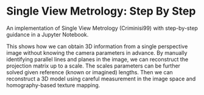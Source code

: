 # Single View Metrology: Step By Step
An implementation of Single View Metrology (Criminisi99) with step-by-step guidance in a Jupyter Notebook.

This shows how we can obtain 3D information from a single perspective image without knowing the camera parameters in advance. 
By manually identifying parallel lines and planes in the image, we can reconstruct the projection matrix up to a scale. The scales parameters can be further solved given reference (known or imagined) lengths. Then we can reconstruct a 3D model using careful measurement in the image space and homography-based texture mapping.
